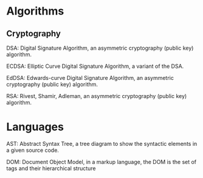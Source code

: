 <!--
#   Acronyms

#T# Table of contents

#C# Algorithms
#C# - Cryptography
#C# Languages

#T# Beginning of content
-->

# Algorithms

## Cryptography

DSA: Digital Signature Algorithm, an asymmetric cryptography (public key) algorithm.

ECDSA: Elliptic Curve Digital Signature Algorithm, a variant of the DSA.

EdDSA: Edwards-curve Digital Signature Algorithm, an asymmetric cryptography (public key) algorithm.

RSA: Rivest, Shamir, Adleman, an asymmetric cryptography (public key) algorithm.

# Languages

AST: Abstract Syntax Tree, a tree diagram to show the syntactic elements in a given source code.

DOM: Document Object Model, in a markup language, the DOM is the set of tags and their hierarchical structure 
